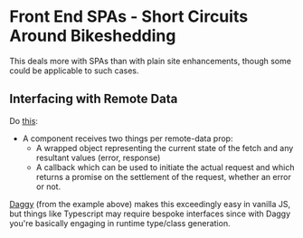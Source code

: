 Front End SPAs - Short Circuits Around Bikeshedding
===================================================

This deals more with SPAs than with plain site enhancements, though some could be applicable to such cases.



Interfacing with Remote Data
----------------------------

Do [this](https://medium.com/javascript-inside/slaying-a-ui-antipattern-in-react-64a3b98242c):
- A component receives two things per remote-data prop:
  - A wrapped object representing the current state of the fetch and any resultant values (error, response)
  - A callback which can be used to initiate the actual request and which returns a promise on the settlement of the request, whether an error or not.

[Daggy](https://github.com/fantasyland/daggy) (from the example above) makes this exceedingly easy in vanilla JS, but things like Typescript may require bespoke interfaces since with Daggy you're basically engaging in runtime type/class generation.
